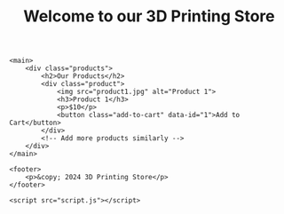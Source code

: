 <!DOCTYPE html>
<html lang="en">
<head>
    <meta charset="UTF-8">
    <meta name="viewport" content="width=device-width, initial-scale=1.0">
    <title>3D Printing Store</title>
    <link rel="stylesheet" href="styles.css">
</head>
<body>
    <header>
        <h1>Welcome to our 3D Printing Store</h1>
    </header>
    
    <main>
        <div class="products">
            <h2>Our Products</h2>
            <div class="product">
                <img src="product1.jpg" alt="Product 1">
                <h3>Product 1</h3>
                <p>$10</p>
                <button class="add-to-cart" data-id="1">Add to Cart</button>
            </div>
            <!-- Add more products similarly -->
        </div>
    </main>

    <footer>
        <p>&copy; 2024 3D Printing Store</p>
    </footer>

    <script src="script.js"></script>
</body>
</html>
